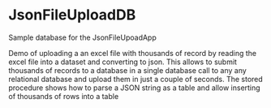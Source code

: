 # JsonFileUploadDB

Sample database for the JsonFileUpoadApp

Demo of uploading a an excel file with thousands of record by reading the excel file into a dataset and converting to json. This allows to submit thousands of records to a database in a single database call to any any relational database and upload them in just a couple of seconds. The stored procedure shows how to parse a JSON string as a table and allow inserting of thousands of rows into a table
